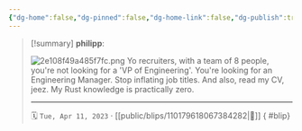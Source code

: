 ```yaml
---
{"dg-home":false,"dg-pinned":false,"dg-home-link":false,"dg-publish":true,"type":"blip","disabled rules":["yaml-title","yaml-title-alias","file-name-heading"],"title":"philipp on mastodon @ 2023-04-11","created-date":"2023-04-11T10:05:51","id":110179618067384290,"updated-date":"2025-05-02T08:50:43","dg-path":"blips/110179618067384282.md","permalink":"/blips/110179618067384282/","dgPassFrontmatter":true}
---
```


> [!summary] **philipp**:
>
> ![2e108f49a485f7fc.png](/img/user/attachments/2e108f49a485f7fc.png)
> Yo recruiters,
> with a team of 8 people, you're not looking for a 'VP of Engineering'. You're looking for an Engineering Manager. Stop inflating job titles.
> And also, read my CV, jeez. My Rust knowledge is practically zero.
> - - -
>
> 🗓️ `Tue, Apr 11, 2023` · [[public/blips/110179618067384282\|🔗]]
{ #blip}

